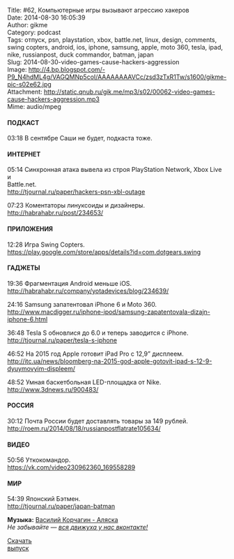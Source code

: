 Title: #62, Компьютерные игры вызывают агрессию хакеров  
Date: 2014-08-30 16:05:39  
Author: gikme  
Category: podcast  
Tags: отпуск, psn, playstation, xbox, battle.net, linux, design, comments, swing copters, android, ios, iphone, samsung, apple, moto 360, tesla, ipad, nike, russianpost, duck commandor, batman, japan  
Slug: 2014-08-30-video-games-cause-hackers-aggression  
Image: http://4.bp.blogspot.com/-P9_N4hdML4g/VAGQMNp5coI/AAAAAAAAVCc/zsd3zTxR1Tw/s1600/gikme-pic-s02e62.jpg  
Attachment: http://static.qnub.ru/gik.me/mp3/s02/00062-video-games-cause-hackers-aggression.mp3  
Mime: audio/mpeg

#### ПОДКАСТ

03:18 В сентябре Саши не будет, подкаста тоже.

#### ИНТЕРНЕТ

05:14 Синхронная атака вывела из строя PlayStation Network, Xbox Live и  
Battle.net.  
<http://tjournal.ru/paper/hackers-psn-xbl-outage>

07:23 Коментаторы линуксоиды и дизайнеры.  
<http://habrahabr.ru/post/234653/>

#### ПРИЛОЖЕНИЯ

12:28 Игра Swing Copters.  
<https://play.google.com/store/apps/details?id=com.dotgears.swing>

#### ГАДЖЕТЫ

19:36 Фрагментация Android меньше iOS.  
<http://habrahabr.ru/company/yotadevices/blog/234639/>

24:16 Samsung запатентовал iPhone 6 и Moto 360.  
<http://www.macdigger.ru/iphone-ipod/samsung-zapatentovala-dizajn-iphone-6.html>

36:48 Tesla S обновлися до 6.0 и теперь заводится с iPhone.  
<http://tjournal.ru/paper/tesla-s-iphone>

46:52 На 2015 год Apple готовит iPad Pro с 12,9” дисплеем.  
<http://itc.ua/news/bloomberg-na-2015-god-apple-gotovit-ipad-s-12-9-dyuymovyim-displeem/>

48:52 Умная баскетбольная LED-площадка от Nike.  
<http://www.3dnews.ru/900483/>

#### РОССИЯ

30:12 Почта России будет доставлять товары за 149 рублей.  
<http://roem.ru/2014/08/18/russianpostflatrate105634/>

#### ВИДЕО

50:56 Уткокомандор.  
<https://vk.com/video230962360_169558289>

#### МИР

54:39 Японский Бэтмен.  
<http://tjournal.ru/paper/japan-batman>

**Музыка:** [Василий Корчагин - Аляска](http://vk.com/bacc3)  
*Не забывайте — [вся движуха у нас вконтакте!](http://vk.com/gikme)*

[Скачать  
выпуск](http://static.qnub.ru/gik.me/mp3/s02/00062-video-games-cause-hackers-aggression.mp3)

